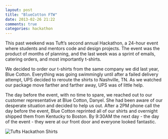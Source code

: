 ```yaml
---
layout: post
title: "BlueCotton FTW"
date: 2013-02-26 21:22
comments: true
categories: hackathon
---
```


This past weekend was Tuft’s second annual Hackathon, a 24-hour event where students and mentors code and design projects. The event was the product of months of planning, and the last week was a sprint of emails, catering orders, and most importantly t-shirts.

We decided to order our t-shirts from the same company we did last year, Blue Cotton. Everything was going swimmingly until after a failed delivery attempt, UPS decided to reroute the shirts to Nashville, TN. As we watched our package move farther and farther away, UPS was of little help.

The day before the event, with no time to spare, we reached out to our customer representative at Blue Cotton, Danyel. She had been aware of our desperate situation and decided to help us out. After a 2PM phone call the day before the event, Blue Cotton reprinted all of our shirts and overnight shipped them from Kentucky to Boston. By 9:30AM the next day - the day of the event - they were at our front door and everyone looked fantastic.

![Tufts Hackathon Shirts](images/hackathon_shirts.jpg)

